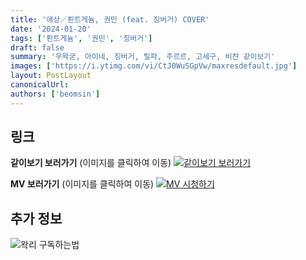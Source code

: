 ```yaml
---
title: '애상／뢴트게늄, 권민 (feat. 징버거) COVER'
date: '2024-01-20'
tags: ['뢴트게늄', '권민', '징버거']
draft: false
summary: '우왁굳, 아이네, 징버거, 릴파, 주르르, 고세구, 비챤 같이보기'
images: ['https://i.ytimg.com/vi/CtJ0WuSGpVw/maxresdefault.jpg']
layout: PostLayout
canonicalUrl:
authors: ['beomsin']
---
```


## 링크

**같이보기 보러가기** (이미지를 클릭하여 이동)
[![같이보기 보러가기](https://cdn.discordapp.com/attachments/1136601898116464710/1211650793904807976/logo.png?ex=65eef8bc&is=65dc83bc&hm=95dc0e08c1f43025dd60def429896697b3787a9f923593eb50b24e9fb6280361&)](https://cafe.naver.com/steamindiegame/14566895)

**MV 보러가기** (이미지를 클릭하여 이동)
[![MV 시청하기](https://i.ytimg.com/vi/CtJ0WuSGpVw/maxresdefault.jpg)](https://www.youtube.com/watch?v=CtJ0WuSGpVw)

## 추가 정보

![왁리 구독하는법](https://cdn.discordapp.com/attachments/1136601898116464710/1137049857136267374/--2cut.gif)

